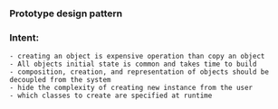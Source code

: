 ### Prototype design pattern
### Intent:
    - creating an object is expensive operation than copy an object
    - All objects initial state is common and takes time to build
    - composition, creation, and representation of objects should be decoupled from the system
    - hide the complexity of creating new instance from the user
    - which classes to create are specified at runtime